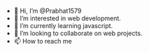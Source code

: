 - 👋 Hi, I’m @Prabhat1579
- 👀 I’m interested in web development.
- 🌱 I’m currently learning javascript.
- 💞️ I’m looking to collaborate on web projects.
- 📫 How to reach me 

<!---
Prabhat1579/Prabhat1579 is a ✨ special ✨ repository because its `README.md` (this file) appears on your GitHub profile.
You can click the Preview link to take a look at your changes.
--->
